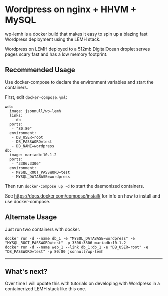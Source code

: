 # Wordpress on nginx + HHVM + MySQL
wp-lemh is a docker build that makes it easy to spin up a blazing fast Wordpress deployment using the LEMH stack.

Wordpress on LEMH deployed to a 512mb DigitalOcean droplet serves pages scary fast and has a low memory footprint.

## Recommended Usage

Use docker-compose to declare the environment variables and start the containers.

First, edit `docker-compose.yml`:
```
web:
  image: jsonnull/wp-lemh
  links:
   - db
  ports:
   - "80:80"
  environment:
   - DB_USER=root
   - DB_PASSWORD=test
   - DB_NAME=wordpress
db:
  image: mariadb:10.1.2
  ports:
   - "3306:3306"
  environment:
   - MYSQL_ROOT_PASSWORD=test
   - MYSQL_DATABASE=wordpress
```

Then run `docker-compose up -d` to start the daemonized containers.

See https://docs.docker.com/compose/install/ for info on how to install and use docker-compose.

## Alternate Usage

Just run two containers with docker.

```
docker run -d --name db_1 -e "MYSQL_DATABASE=wordpress" -e "MYSQL_ROOT_PASSWORD=test" -p 3306:3306 mariadb:10.1.2
docker run -d --name web_1 --link db_1:db_1 -e "DB_USER=root" -e "DB_PASSWORD=test" -p 80:80 jsonnull/wp-lemh
```

---

## What's next?

Over time I will update this with tutorials on developing with Wordpress in a containerized LEMH stack like this one.
